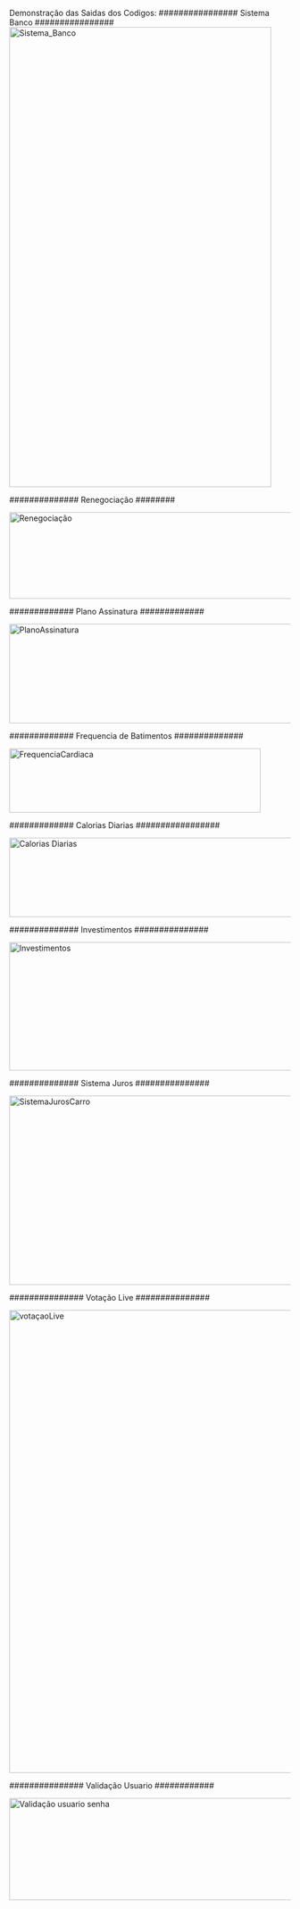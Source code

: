 Demonstração das Saidas dos Codigos:
################ Sistema Banco ################
<img width="469" height="824" alt="Sistema_Banco" src="https://github.com/user-attachments/assets/eec32a84-364d-4a47-ac32-cd3826f5be7b" />

<p>############## Renegociação ########</p>  
<img width="737" height="155" alt="Renegociação" src="https://github.com/user-attachments/assets/bacd0e93-fb5f-40e6-9870-bd3ad56c3c85" />
<p>############# Plano Assinatura #############</p>  
<img width="678" height="178" alt="PlanoAssinatura" src="https://github.com/user-attachments/assets/c2d78666-9739-45ad-a8c2-2f0cbb0e43e6" />
<p>############# Frequencia de Batimentos ##############</p>  
<img width="450" height="115" alt="FrequenciaCardiaca" src="https://github.com/user-attachments/assets/04989d1e-1c6f-4bc8-8db6-01219b7c72fc" />
<p>############# Calorias Diarias #################</p>  
<img width="719" height="142" alt="Calorias Diarias" src="https://github.com/user-attachments/assets/95560b10-b8e9-4e65-863a-d80cd7c50f7c" />
<p>############## Investimentos ###############</p>
<img width="739" height="230" alt="Investimentos" src="https://github.com/user-attachments/assets/a4ad2879-d401-465b-b64b-bd6a470519a0" />
<p>############## Sistema Juros ###############</p>  
<img width="946" height="339" alt="SistemaJurosCarro" src="https://github.com/user-attachments/assets/2ff8b2f6-01ae-4ca2-a712-f5f622d1621d" />
<p>############### Votação Live ###############</p>  
<img width="602" height="829" alt="votaçaoLive" src="https://github.com/user-attachments/assets/b2be03d0-29ce-4b60-a98f-27bc466e01d5" />
<p>############### Validação Usuario ############</p>  
<img width="939" height="183" alt="Validação usuario senha" src="https://github.com/user-attachments/assets/6eac05ea-fe70-4700-a53d-fdb7f5128985" />




